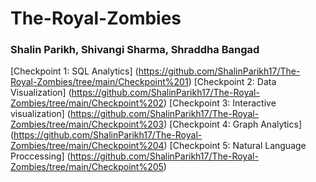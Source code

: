 # The-Royal-Zombies

### Shalin Parikh, Shivangi Sharma, Shraddha Bangad

[Checkpoint 1: SQL Analytics] (https://github.com/ShalinParikh17/The-Royal-Zombies/tree/main/Checkpoint%201)
[Checkpoint 2: Data Visualization] (https://github.com/ShalinParikh17/The-Royal-Zombies/tree/main/Checkpoint%202)
[Checkpoint 3: Interactive visualization] (https://github.com/ShalinParikh17/The-Royal-Zombies/tree/main/Checkpoint%203)
[Checkpoint 4: Graph Analytics] (https://github.com/ShalinParikh17/The-Royal-Zombies/tree/main/Checkpoint%204)
[Checkpoint 5: Natural Language Proccessing] (https://github.com/ShalinParikh17/The-Royal-Zombies/tree/main/Checkpoint%205)
